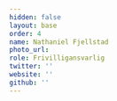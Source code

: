 ```yaml
---
hidden: false
layout: base
order: 4
name: Nathaniel Fjellstad
photo_url: 
role: Frivilligansvarlig
twitter: ''
website: ''
github: ''
---
```

